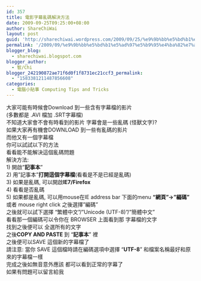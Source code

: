```yaml
---
id: 357
title: 電影字幕亂碼解決方法
date: 2009-09-25T09:25:00+08:00
author: ShareChiWai
layout: post
guid: 'http://sharechiwai.wordpress.com/2009/09/25/%e9%9b%bb%e5%bd%b1%e5%ad%97%e5%b9%95%e4%ba%82%e7%a2%bc%e8%a7%a3%e6%b1%ba%e6%96%b9%e6%b3%95'
permalink: '/2009/09/%e9%9b%bb%e5%bd%b1%e5%ad%97%e5%b9%95%e4%ba%82%e7%a2%bc%e8%a7%a3%e6%b1%ba%e6%96%b9%e6%b3%95/'
blogger_blog:
  - sharechiwai.blogspot.com
blogger_author:
  - 智/Chi
blogger_242190872ae71f6d0f1f8731ec21ccf3_permalink:
  - "1583381211487856608"
categories:
  - 電腦小貼事 Computing Tips and Tricks
---
```

<span class="Apple-style-span" style="border-collapse:separate;color:black;font-family:Arial;font-size:medium;font-style:normal;font-variant:normal;font-weight:normal;letter-spacing:normal;line-height:normal;orphans:2;text-indent:0;text-transform:none;white-space:normal;widows:2;word-spacing:0;"></p> 

<div style="margin:0;">
  大家可能有時候會Download 到一些含有字幕檔的影片
</div>

<div style="margin:0;">
  (多數都是 .AVI 檔加 .SRT字幕檔)
</div>

<div style="margin:0;">
  不知道大家會不會有時看到的影片 字幕會是一些亂碼 (怪獸文字)?
</div>

<div style="margin:0;">
  如果大家再有機會DOWNLOAD 到一些有亂碼的影片
</div>

<div style="margin:0;">
  而他又有一個字幕檔
</div>

<div style="margin:0;">
  你可以試試以下的方法
</div>

<div style="margin:0;">
  看看能不能解決這個亂碼問題
</div>

<div style="margin:0;">
</div>

<div style="margin:0;">
  解決方法:
</div>

<div style="margin:0;">
  1) 開啟”<span style="font-weight:bold;">記事本</span>”
</div>

<div style="margin:0;">
  2) 用”記事本”<span style="font-weight:bold;">打開這個字幕檔</span>(看看是不是已經是亂碼)
</div>

<div style="margin:0;">
  3) 如果是亂碼, 可以開啟<span style="font-weight:bold;">IE7/Firefox</span>
</div>

<div style="margin:0;">
  4) 看看是否亂碼
</div>

<div style="margin:0;">
  5) 如果都是亂碼, 可以用mouse在IE address bar 下面的menu<span class="Apple-converted-space"> </span><span style="font-weight:bold;">“網頁”->”編碼”</span>
</div>

<div style="margin:0;">
  或者 mouse right click 之後選擇”編碼”
</div>

<div style="margin:0;">
  之後就可以試下選擇 “繁體中文”/”Unicode (UTF-8)”/”簡體中文”
</div>

<div style="margin:0;">
  看看那一個編碼可以令你在 BROWSER 上面看到那 字幕檔的文字
</div>

<div style="margin:0;">
  找到之後便可以 全選所有的文字
</div>

<div style="margin:0;">
  之後<span style="font-weight:bold;">COPY AND PASTE<span class="Apple-converted-space"> </span></span>到 “<span style="font-weight:bold;">記事本</span>” 裡
</div>

<div style="margin:0;">
  之後便可以SAVE 這個新的字幕檔了
</div>

<div style="margin:0;">
  請注意: 當你 SAVE 這個檔時請在編碼選項中選擇 “<span style="font-weight:bold;">UTF-8</span>” 和檔案名稱最好和原來的字幕檔一樣
</div>

<div style="margin:0;">
</div>

<div style="margin:0;">
  完成之後如無音意外應該 都可以看到正常的字幕了
</div>

<div style="margin:0;">
</div>

<div style="margin:0;">
  如果有問題可以留言給我
</div>

<p>
  </span>
</p>